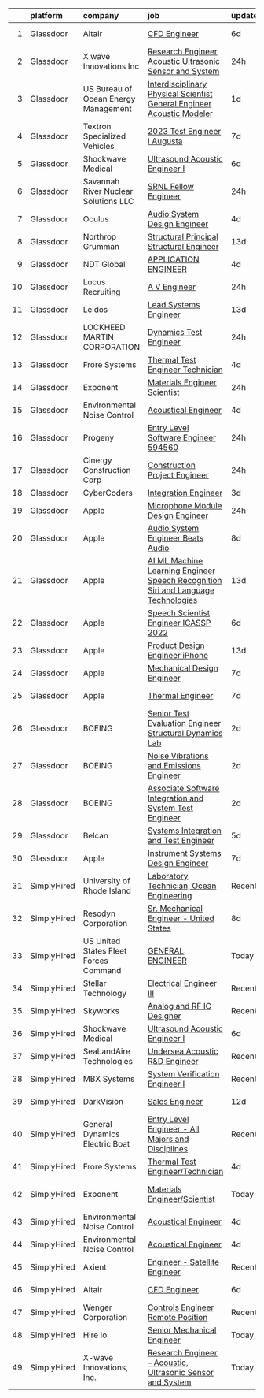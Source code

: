 

|    | platform    | company                               | job                                                                                                                                                                                                                                                                                                                                                                                                                                                                                                                                                                                                                                                                                                                                                                                                                                                                                                                                                                                                                                                                                                                                                                                                                                                                                                                                                                                                                                                                                        | update_time   | location                   |
|---:|:------------|:--------------------------------------|:-------------------------------------------------------------------------------------------------------------------------------------------------------------------------------------------------------------------------------------------------------------------------------------------------------------------------------------------------------------------------------------------------------------------------------------------------------------------------------------------------------------------------------------------------------------------------------------------------------------------------------------------------------------------------------------------------------------------------------------------------------------------------------------------------------------------------------------------------------------------------------------------------------------------------------------------------------------------------------------------------------------------------------------------------------------------------------------------------------------------------------------------------------------------------------------------------------------------------------------------------------------------------------------------------------------------------------------------------------------------------------------------------------------------------------------------------------------------------------------------|:--------------|:---------------------------|
|  1 | Glassdoor   | Altair                                | [CFD Engineer](https://www.glassdoor.com/partner/jobListing.htm?pos=129&ao=1136043&s=58&guid=0000018316dd47e5ae9bcca66b1deaab&src=GD_JOB_AD&t=SR&vt=w&ea=1&cs=1_ff98229d&cb=1662535944564&jobListingId=1008106584702&jrtk=3-0-1gcbdqi0rjopn801-1gcbdqi1fi6i2800-5ad0a7cc3f3808d1-)                                                                                                                                                                                                                                                                                                                                                                                                                                                                                                                                                                                                                                                                                                                                                                                                                                                                                                                                                                                                                                                                                                                                                                                                         | 6d            | Southfield, MI             |
|  2 | Glassdoor   | X wave Innovations  Inc               | [Research Engineer   Acoustic  Ultrasonic Sensor and System](https://www.glassdoor.com/partner/jobListing.htm?pos=101&ao=1110586&s=58&guid=0000018316dd47e5ae9bcca66b1deaab&src=GD_JOB_AD&t=SR&vt=w&ea=1&cs=1_92953e84&cb=1662535944562&jobListingId=1008120456243&cpc=5F655C736EBE388B&jrtk=3-0-1gcbdqi0rjopn801-1gcbdqi1fi6i2800-8b28430843ee8fd0--6NYlbfkN0BHIfC1zsKGIu0R3teaIu8liT7fbRNLaQeDQfcPJweUKxynNxS1I3QAxxY8sUOPCofg_r53BMj0SbXowN0Fq7NDdNj3ZvmNwkX73jybw_-RU0XFOOqu_8ArTDP4JpwOlNlRmJhZIm22hZH9qKHJE12kr5AUzdWgt6ri3W2_npT1sjAwbd44WNW9zh1HfKyXybJ8HxPLV-rmaOEwiYfACWRH5V8UcsCOVqb-tFgjjEo8xz-x0ztDfx7CfXX0t4GkWoS4V4aUxcNfqHwp4nLa0LsCJpKRDs8bBGG8UXFl83WpUMbMUZH9oDWUd4OoZ60WMEpL_6KHrqizI8uHJAKIYg1y8M-bIIUrhW2gsP17-tVhheIrXvDulpvuINnJtrbPwqIVtyzq7bZhZzLhxAklTpEOCMGW9EZJFCABcO2IxhY2FXDLYa1WsMFyNqDHKFvB6U25Zmd4bQ5h4yDA_J5zn93tLCJ4kovLPZKHFet-2oV38YU6N9regLif5rXijgs0b1Q955IeK3bLww%3D%3D)                                                                                                                                                                                                                                                                                                                                                                                                                                                                                                                                                                          | 24h           | Gaithersburg, MD           |
|  3 | Glassdoor   | US Bureau of Ocean Energy Management  | [Interdisciplinary Physical Scientist General Engineer  Acoustic Modeler ](https://www.glassdoor.com/partner/jobListing.htm?pos=124&ao=1136043&s=58&guid=0000018316dd47e5ae9bcca66b1deaab&src=GD_JOB_AD&t=SR&vt=w&cs=1_dee6039e&cb=1662535944564&jobListingId=1008119514818&jrtk=3-0-1gcbdqi0rjopn801-1gcbdqi1fi6i2800-2e42c52bf95eb627-)                                                                                                                                                                                                                                                                                                                                                                                                                                                                                                                                                                                                                                                                                                                                                                                                                                                                                                                                                                                                                                                                                                                                                  | 1d            | Sterling, VA               |
|  4 | Glassdoor   | Textron Specialized Vehicles          | [2023 Test Engineer I   Augusta](https://www.glassdoor.com/partner/jobListing.htm?pos=126&ao=1136043&s=58&guid=0000018316dd47e5ae9bcca66b1deaab&src=GD_JOB_AD&t=SR&vt=w&cs=1_43b0a72d&cb=1662535944564&jobListingId=1008104262177&jrtk=3-0-1gcbdqi0rjopn801-1gcbdqi1fi6i2800-4913761d5311212a-)                                                                                                                                                                                                                                                                                                                                                                                                                                                                                                                                                                                                                                                                                                                                                                                                                                                                                                                                                                                                                                                                                                                                                                                            | 7d            | Augusta, GA                |
|  5 | Glassdoor   | Shockwave Medical                     | [Ultrasound Acoustic Engineer I](https://www.glassdoor.com/partner/jobListing.htm?pos=123&ao=1136043&s=58&guid=0000018316dd47e5ae9bcca66b1deaab&src=GD_JOB_AD&t=SR&vt=w&cs=1_38c4eada&cb=1662535944564&jobListingId=1008108505916&jrtk=3-0-1gcbdqi0rjopn801-1gcbdqi1fi6i2800-98808e398b9d1ba3-)                                                                                                                                                                                                                                                                                                                                                                                                                                                                                                                                                                                                                                                                                                                                                                                                                                                                                                                                                                                                                                                                                                                                                                                            | 6d            | Santa Clara, CA            |
|  6 | Glassdoor   | Savannah River Nuclear Solutions  LLC | [SRNL Fellow Engineer](https://www.glassdoor.com/partner/jobListing.htm?pos=127&ao=1136043&s=58&guid=0000018316dd47e5ae9bcca66b1deaab&src=GD_JOB_AD&t=SR&vt=w&cs=1_889b13ae&cb=1662535944564&jobListingId=1008121512874&jrtk=3-0-1gcbdqi0rjopn801-1gcbdqi1fi6i2800-c13c345e597ac0e1-)                                                                                                                                                                                                                                                                                                                                                                                                                                                                                                                                                                                                                                                                                                                                                                                                                                                                                                                                                                                                                                                                                                                                                                                                      | 24h           | Aiken, SC                  |
|  7 | Glassdoor   | Oculus                                | [Audio System Design Engineer](https://www.glassdoor.com/partner/jobListing.htm?pos=109&ao=1110586&s=58&guid=0000018316dd47e5ae9bcca66b1deaab&src=GD_JOB_AD&t=SR&vt=w&cs=1_d3e50a32&cb=1662535944562&jobListingId=1008113658597&cpc=BAEB662971763A76&jrtk=3-0-1gcbdqi0rjopn801-1gcbdqi1fi6i2800-28c7cf85aae0d09a--6NYlbfkN0DYl4UJW4r1Vl7FEn6T9F-rD9lpC-0oMJVSiWjK_MGUd8e8cHXcpv6KPyjLHZEfqkWF7jx5nefSJB46Wpu88sVmHRl6nBxftk6vkGNTcKdYu9StRJ4PPVJ88bejKAEmkxARDbR2ZgAU1yuwjqEOxhXnu0VJ7oteK4RS4h0U14nQ_iAPa-JDJ05aRnZP5UBFRfo1ZxBeVgcleiSsqkMgI7t4xIdC0xHejcvKSuW9cR0FqjG85Ey7Js-X6i1kh6UY2GG18lY7ec15KbIuNvw9dtdcDdh-qdVld9JqdjmPq9a0fYiFltQ5sLo_WNhG_yDBkY-8TWGepADyscoMvtAbPOwXJcpPXfAFewa8cbDGP9UgdMbPIGzQv83wRwvac0ynwwMaC0cZBnOgqOiDj2XPwBYi0F544og1lZl-JGJfjXj2W4FEUEhTaCLm5lLjmNJWKnsLPWZlEFz-Iq_RZhjQyXaB0y5pbUt5AHWLWK3xmdylKcKZlYtDrcywderjoxN_C3CLEOWl4RaYm_QoVJ6RqSEmPQoG4TUdX34v9ghLPbPK7lGK8p32K1hzgb5OoR-FguWEs7bjgEt7keWj0CXGYzB-31vGxRvP5fP679O59WkRM8klZ8GJlCvWCiD6CbsoVyqhKuQN7m8gqm7-8tDR5i2huiy7cGSyQEPNSsNNc7oVm3QK3XKazJ9Su4aaMx_CHzwSkmGs0aLvOoA0s5_jAEQTpX-6kfzR8rRiBfh8ZUMrAzMhMP8fy9wP0wpZvKzkMQHjBnnrHoxnyV0LD-iuSiAz6o6qe1u2CCbgLuepzDKBXz4ZfCzDbcFaiM6-yy7plvFSZUDbNB8dVJBiQmmuumKzPYdNmhipfAiJRVOqdkE9YNX5idcjM0ALvITK5SDH-HmDZaDgflpv_bFAx_03rXTTbzOZGZsvS9a65qAbGZmGSOjz36scT3gctjDa-I5gEsvd8jMZNnF808cgZoGZhGBpkrC72gGo0aW5vn3uJOexCnDfLx0mlqju4Ucpr8rjbzgYQbj-v4zYpiHk-fcFHwgmhv24ZvFW5nfmQ7kSwBojJxTc85F1otsnZMadWx8pe5s%3D)                           | 4d            | Remote                     |
|  8 | Glassdoor   | Northrop Grumman                      | [Structural Principal Structural Engineer](https://www.glassdoor.com/partner/jobListing.htm?pos=104&ao=1110586&s=58&guid=0000018316dd47e5ae9bcca66b1deaab&src=GD_JOB_AD&t=SR&vt=w&cs=1_3934e47e&cb=1662535944562&jobListingId=1008091787491&cpc=D5E11A5BC695825F&jrtk=3-0-1gcbdqi0rjopn801-1gcbdqi1fi6i2800-669577b6557f8245--6NYlbfkN0DPf8Tf_oakpB62WadId2dzQiWExtALTi0lpCM--zHBL1trAzPQuAwgyDf_-NiZch2iGKCoKzC6-X0YA67zWO1Mewrs_UkZhcHYtCxZD_GR6fYv60TrJHX71J8QvIua9uH5AAmjj6jvaSO5YLwwRbLynjA7VHQtsqkV_fcsZY8zcYUantzMLIRx0VdNMy3bSyT5KQ6dUBmB2v8ejZwffOhVLFBMbwm1xirmw7gCJJbVVrO36ukIAoOXwqcQRh0WhRp-2_YWrsmxk8Wlm4qSnhLRODWP7lLSXONsPU1zswLaDpT46aL9KuXrtxBByO8t8k6KdTe-eYCxeKGNwr4Mp89_HPKnf0pmtEDo3Mzv-XKb78DWdxZJY41suDIovUUTT56wkVMY0F2nu6WfJXOTBtT8lOHh9yMcwXTcYm4GfZsUaPDVBd05Y1hx7R6crGC4wZN0J_aOE9aQ-bjKUHKF4AymuG5wMtOTmJFnkRpHBTp3c1_1JHSK7VxtOEIb0GM-6iOOLSZMlkb5s_QsaEJNYkcLs2aoXzLOh6JqhiLcbhfpzucd3TE6nlywA4y8oxLMRjE1ofJLEg17b2130boW-BGDjTLwdF9qi_xQ0QFck1oCxxyBWA8Q9Oiy9s_gujY3O7IJJnMsLtoILRu1zn5VHp7oggw_RmZ8cm--dzYrglxTE4KnK7bmrZeWYugaG1cnDY1PCol6Q-TYN3FwV8XpRdmkwun85-fdYTRMMppD6hHa8uT3coRTJIulWnH3OmysPD7_fPn1c3yyEVBDyjQVZck-59CwyPU5Ko4AUpfEspDkXC335376SKoKGGOQbj2IFH_SVgiesEuITlRTYlbF3FN7dJNqxkJB_FXAMAUkA6mrA2k_aLKw8Xx3_jx77gRgFR4%3D)                                                                                                                                                                                                               | 13d           | Ocean Springs, MS          |
|  9 | Glassdoor   | NDT Global                            | [APPLICATION ENGINEER](https://www.glassdoor.com/partner/jobListing.htm?pos=130&ao=1136043&s=58&guid=0000018316dd47e5ae9bcca66b1deaab&src=GD_JOB_AD&t=SR&vt=w&ea=1&cs=1_9a7dbd20&cb=1662535944564&jobListingId=1008114555342&jrtk=3-0-1gcbdqi0rjopn801-1gcbdqi1fi6i2800-bfe88a4f5bb1a093-)                                                                                                                                                                                                                                                                                                                                                                                                                                                                                                                                                                                                                                                                                                                                                                                                                                                                                                                                                                                                                                                                                                                                                                                                 | 4d            | Houston, TX                |
| 10 | Glassdoor   | Locus Recruiting                      | [A V Engineer](https://www.glassdoor.com/partner/jobListing.htm?pos=119&ao=1110586&s=58&guid=0000018316dd47e5ae9bcca66b1deaab&src=GD_JOB_AD&t=SR&vt=w&ea=1&cs=1_77634599&cb=1662535944563&jobListingId=1008121829977&cpc=7F6F94E2229B3AB5&jrtk=3-0-1gcbdqi0rjopn801-1gcbdqi1fi6i2800-ff6c1c41828ae24c--6NYlbfkN0CgImhk5fJGw6dJci_vsCP1QG2C4QL_KrKL3l_9WzjIuWgMVKsJbh9UUP2umljik0HfQiiR5zWuv5x6Bd7TChBf3d8DIoenyoqqpFoasVl_eWwuVBy1TF1Qwe8-KaQ7-0Ll8Rwqn37YuMZmNG7s5ai6YKskrk1TRej7GstaHJ9mxUAY093yzlde9FMUEx_pl7X_topuM0o5cLjXQTBizNYTozc_rtfpJkfYIif-6h7ThdPIbsLr1-fU4emQipNleO3IZxVyXL1CIC9PSpfDCjrqB77zOy6PPwbMdPyb3CElCuX2v-6IWLU8BTEEfaRcgb4TC7T5oiaf1a2dcqPhB8KP0oKeRzRXU5bLxgA5kFeDRb2tN1HIT7TI9Vbu-zsPBCfQ-JCfPjALjI9el_m7rkhdh9aIp22_0AmSzc1E1_Ry3kda9Bqkj2eVtvOCqK2P0Sr7WwOkdNPPlDmfFE9elkPNKhnKpu_lZ-rZxHGmzpUGAgI7i7PAGf9E2CpPhlnhqyA%3D)                                                                                                                                                                                                                                                                                                                                                                                                                                                                                                                                                                                                                                      | 24h           | Saint Louis, MO            |
| 11 | Glassdoor   | Leidos                                | [Lead Systems Engineer](https://www.glassdoor.com/partner/jobListing.htm?pos=107&ao=1110586&s=58&guid=0000018316dd47e5ae9bcca66b1deaab&src=GD_JOB_AD&t=SR&vt=w&cs=1_e50ee4d6&cb=1662535944562&jobListingId=1008091121747&cpc=7F925F5888094D6A&jrtk=3-0-1gcbdqi0rjopn801-1gcbdqi1fi6i2800-1cfdffe69d93453f--6NYlbfkN0CZUO70VSdYKA8PR3jfrSh5ljhqJhfDt0PzQCMubt8cRihWbmqO_-Ccw6DGinMZCyKzrqpLZnkvneXul75BCZwvlg6uUzHroBh0Q_WAGuIfmAzpr2-NAgUeoNkVwvf5QwZbbbm9cO4goSCWtE6vZiEu8xvD3ZTbnGJsgbrp81Gq9S7IbXJxAwhBgP2E2huuaP295vEPL16glOC-AldGIkZuHMooPt6lspeX8HBjZANwir8lFonv6qocGHaJXSME8n7A-vfjR4NQi_bgLZfnfZ26_bVH1CpNX8HsDhOATnIoAs6YyiO2qb1jxhqez2nwZWIgz640VmPoYf4gv7sQ3-x3Q1YRYDUonLVtyApMSkB9pvmAar7zWHbiH-HjpO4bLYNF5eBEkezSvS4cov_4ZKhdho18Ekb-qq__k3kbNbfUAicLCr7olGbYDEY0cAGSm3Uj2xxObVctJsCT-V-ikR-eYWknpzvnnBtdAFCQm_JzKLsAvxcl0L9eIWf_NjRweI99mxM6zzsToV0Pt-iMKVJHSObVgo6GiJtwQf_TTKv3w-hY28iAAOpn2RdPqXlc8y2NglXWTyEXkyXnI5YfgmlShRYbkx0iC8lB8rq0IoGzgO6LNT9DGJ7tHr5x03LfnrX5qmaOMjiOC8sxHS6pzjwwotC6kJ5n5yctBr6JaV9YFw%3D%3D)                                                                                                                                                                                                                                                                                                                                                                                                                                                    | 13d           | Poulsbo, WA                |
| 12 | Glassdoor   | LOCKHEED MARTIN CORPORATION           | [Dynamics Test Engineer](https://www.glassdoor.com/partner/jobListing.htm?pos=128&ao=1136043&s=58&guid=0000018316dd47e5ae9bcca66b1deaab&src=GD_JOB_AD&t=SR&vt=w&cs=1_fc2be10e&cb=1662535944564&jobListingId=1008121784704&jrtk=3-0-1gcbdqi0rjopn801-1gcbdqi1fi6i2800-1386580cf876b69b-)                                                                                                                                                                                                                                                                                                                                                                                                                                                                                                                                                                                                                                                                                                                                                                                                                                                                                                                                                                                                                                                                                                                                                                                                    | 24h           | King of Prussia, PA        |
| 13 | Glassdoor   | Frore Systems                         | [Thermal Test Engineer Technician](https://www.glassdoor.com/partner/jobListing.htm?pos=118&ao=1110586&s=58&guid=0000018316dd47e5ae9bcca66b1deaab&src=GD_JOB_AD&t=SR&vt=w&ea=1&cs=1_3ac2fe5e&cb=1662535944563&jobListingId=1008114614627&cpc=C4A69CCDBB3B9599&jrtk=3-0-1gcbdqi0rjopn801-1gcbdqi1fi6i2800-31b39d44410cb16a--6NYlbfkN0DWtRa9NJfjQIs4MWRRqD4F41esfMsK79cV24t80VXfzRKFVO1HOwhL0cIQEhv22I4Q_WhvwYTm1-Hj0_58bKHT3JNKRX5FZgyDfUMRVt8xfkvNO7GNoXjSYlPNi22v0fI7Ztya2tdP9cPEF5Kgtw_c6Tn71vRtVos2sI42zcIbsLOb2Gl3kMJ6enJ5Hm7o-yojjMvcKkYGAmSr6EUOcHwPGKZFkvkQqsfkblPn2m5kpHxJ9_kAogUMH3EY785wbUs6GI05YGbM-6cWvLls3rsue9mZm-TOxg0Ax8KPw-4TOdH34cxXgg_W-JyyId9TY9r2c4nDtzF-uIZZen-Lvy7hqU2Z6G33E5ioP0kn08hu89fpbEBDhbh-7BNTO_qmQsPRY3dwgsFpw6rNfgkGTNeF5dAVcBnRBl6WvzubRU6SF8dBGs8vfYK7uBsKKmvBXu4nd2n-udhcN6_Qn3LIeKEZOtfRCmim-fLC-_iix8Dzn6WUmZPwEB6SoTspjUAXqX8%3D)                                                                                                                                                                                                                                                                                                                                                                                                                                                                                                                                                                                                                  | 4d            | San Jose, CA               |
| 14 | Glassdoor   | Exponent                              | [Materials Engineer Scientist](https://www.glassdoor.com/partner/jobListing.htm?pos=122&ao=1136043&s=58&guid=0000018316dd47e5ae9bcca66b1deaab&src=GD_JOB_AD&t=SR&vt=w&cs=1_816ddca8&cb=1662535944563&jobListingId=1008122033990&jrtk=3-0-1gcbdqi0rjopn801-1gcbdqi1fi6i2800-1594ac0288e66312-)                                                                                                                                                                                                                                                                                                                                                                                                                                                                                                                                                                                                                                                                                                                                                                                                                                                                                                                                                                                                                                                                                                                                                                                              | 24h           | Menlo Park, CA             |
| 15 | Glassdoor   | Environmental Noise Control           | [Acoustical Engineer](https://www.glassdoor.com/partner/jobListing.htm?pos=113&ao=1110586&s=58&guid=0000018316dd47e5ae9bcca66b1deaab&src=GD_JOB_AD&t=SR&vt=w&ea=1&cs=1_bc5a0731&cb=1662535944563&jobListingId=1008114309311&cpc=42BEC95245890617&jrtk=3-0-1gcbdqi0rjopn801-1gcbdqi1fi6i2800-84d61b4ca3869b3f--6NYlbfkN0A1Hx1H8Z_ZGf51L8iwGP-htVtHzPykBAmnYM3BEYS-Bkshpzqr-5YfE485UQbawdsKbmHJOR9O7YrIPH1DBgxh64swQBWAYjBs49Zort5YOdoGy_4_4Kpav4kDy4KLKhzM9WPrpHIfmBl4Y2ed0hhWzN0SCiFkIMQNsGHgZUpS-SZGpirGqtzC4nYB5Xu3Fd4OGeFFtBK_83-5shdfOIJMNdndcLPkl079g5mYzxdOzNSdL8maVEbahrKMTxZdvNUOX5QOFHWWWWJxJLEzDOKmX0EPvshikWuSjDp8MOfxHR6_se84OUEeMVNJkVoAjQZL9G0FEJPgyA6kw5VrtYMlMmnBIDsoULuLfC6kUlGmpCBLHcRSMEi0AMHsSWPNHkoTbkBcBLTF3lxj0BwVFUlnrFcqqphBLgLW6xpcs1JPpYK2QRntgFAEfjq_DE2PSWedZUcOHwwSQEkK5zcq97gxr01WeyjGIVJEPFeYU6usBxErN7x5azZIUiVpHYAmCr_rKBUPLjIZlg%3D%3D)                                                                                                                                                                                                                                                                                                                                                                                                                                                                                                                                                                                                                 | 4d            | Hawthorne, CA              |
| 16 | Glassdoor   | Progeny                               | [Entry Level Software Engineer  594560 ](https://www.glassdoor.com/partner/jobListing.htm?pos=125&ao=1136043&s=58&guid=0000018316dd47e5ae9bcca66b1deaab&src=GD_JOB_AD&t=SR&vt=w&cs=1_50e8b8b2&cb=1662535944564&jobListingId=1008120992779&jrtk=3-0-1gcbdqi0rjopn801-1gcbdqi1fi6i2800-2b9a7bfbde9af731-)                                                                                                                                                                                                                                                                                                                                                                                                                                                                                                                                                                                                                                                                                                                                                                                                                                                                                                                                                                                                                                                                                                                                                                                    | 24h           | Manassas, VA               |
| 17 | Glassdoor   | Cinergy Construction Corp             | [Construction Project Engineer](https://www.glassdoor.com/partner/jobListing.htm?pos=108&ao=1110586&s=58&guid=0000018316dd47e5ae9bcca66b1deaab&src=GD_JOB_AD&t=SR&vt=w&ea=1&cs=1_6ded534f&cb=1662535944562&jobListingId=1008120756646&cpc=01C0F35AFA5AA31B&jrtk=3-0-1gcbdqi0rjopn801-1gcbdqi1fi6i2800-471c02dd47c4bc57--6NYlbfkN0ACTeRvGRFS6hadW-07x_K1RnsIE8OdH4tufuZ5eRAiXsy0w5YibZOSWy3AU7DWb8kdIL4FB2F5zMwFLzLtA8K9UKEtJjL-J1zR7R0pts0rWmiQKLHhXFxL6_4pzQAjOB1wRybRqjlBPtfqPRVVWIBP88PxugU1W1S_UER5myZwG6MhqUlDrJBdEfrWLy1st-RtFSlf3hlaPsO7D2X6LkkY4lT_lcHWZwZpbznmUlKfMnRhJCbuRmnPvmqaW7ToeyT5Q1Ugu4JC0_cgI178NnR3FudMideSMWBvAHRPxGJRmyhi9V0Sjt7L_r45HCMqUa4Qx5SZ06r7UtVb28TIsIhyYXrVx2a35p34MBrJvabEcOvphJYUGHwByT7aypk_DrjGP-homTubKObioZqtlSITEHVowTdrUCflN3w15Qf0AMRb_2qPIhutU-9ZN3VC3e6-8tFnApO70ZreDHRStPZXv1juYam4gZX4tyHjmFYns3ab3Kxmbgyc-AAuGVz-az3FVuQMSV4xKA%3D%3D)                                                                                                                                                                                                                                                                                                                                                                                                                                                                                                                                                                                                       | 24h           | Los Angeles, CA            |
| 18 | Glassdoor   | CyberCoders                           | [Integration Engineer](https://www.glassdoor.com/partner/jobListing.htm?pos=121&ao=1110586&s=58&guid=0000018316dd47e5ae9bcca66b1deaab&src=GD_JOB_AD&t=SR&vt=w&ea=1&cs=1_3345ff2a&cb=1662535944564&jobListingId=1008115942619&cpc=C4A69CCDBB3B9599&jrtk=3-0-1gcbdqi0rjopn801-1gcbdqi1fi6i2800-0ac388b8da6259b0--6NYlbfkN0CpFJQzrgRR8WqXWK1qKKEqALWJw739KlKqr2H-MSI4eoBlI4EFrmor2FYZMP3muM12-TXueB1jDVthD-8T6aO6PRIcIr0h_PE7FNotQKxjviMXNWAUpipItz--jQXZPYD0Si817z_3D4KPFwPuRoSBqE1DFGL_2UJVWYcq4Euzo2O7c4AUcp_ddu9CVa1cFGNwSWi-WPujNJ0aQtIwBbCsvKtjJ_j-A6lGv1uy-nsfUACpMR7UUUkWJzmJK2SCJZOnJmwGIrNHWy5Q_e5K_BfNeY2MH-5ACecIjn1iP2JLoA91G3I43vSQ9t-sGAngkTTmUgFf5EaA78nIH3AufVx21taJpHeoqHIKcO-tJZ5pEN7AmHH6EC-lBJS19c7fPBhUHKmuqm2FfPFdxdkc7KCOuaBjY1KEzssk2dXkOo1EquD57HTSo2AtD6jXvGPjmV-wfQVqitmKzFGu4kBEg2wFkfpUIZvM5ybEitLKhqklWbx4s24Y7wyXXKyOseiue8GTCFandoo5rU2A4FGsc5Cnu7SsAVOMtL6SFHdQNfFv16ev3NoJSWIRDLxKZheIBguZBWyLyTiZKYU7SoTiIXK_8NvSKhhEBdQQeRH03UlUT5HzyEeq8QOY-xZc5PpaR68zI4Yyd-55MSpoBYhKPGYyvGb9Mj4bpJ-ylAOpLF_j-z8NGrC-vFju_XEjbil6Z9NdoMKUsGrqts6tGap5odK0EWeYwz9KTc4wPSi0KxQG0HEtqKQ8gC58E63Ckfl4LtjqioATDo6hMp_VHuwMqSOcg_71cCjsZSkFbSXwMzVRPL837uAyE91HcShPf63MaqdhPetuBbbxHhbwWh9MC1DZIvGk5rFf9N_zpZQj8p7lPL3K4Us_-MCNjL89BlssgiQVpIRWOQPq2TFvOgYHKGbW3dt58mn2wyDuIv8f6UUZkTVI5MXjnEERCDkLPQvoJ81muzdI7j8FeTwW0cBZLETlrPC80yx97Qc%3D)                                                                                                                              | 3d            | Torrance, CA               |
| 19 | Glassdoor   | Apple                                 | [Microphone Module Design Engineer](https://www.glassdoor.com/partner/jobListing.htm?pos=111&ao=1110586&s=58&guid=0000018316dd47e5ae9bcca66b1deaab&src=GD_JOB_AD&t=SR&vt=w&cs=1_2a114bc3&cb=1662535944563&jobListingId=1008121401207&cpc=9908D8D4413DBB8A&jrtk=3-0-1gcbdqi0rjopn801-1gcbdqi1fi6i2800-1c2063ab637f7041--6NYlbfkN0BvKrLyj5gPmtZO9T8euul8TCxuuKNOtzRJOomxnwSEodTz2Bc-sPZlO_uSwsktAeiww_7ZdiMZl30s39THlnzSIh1NkKDH6J_3kztqpKmJB5rdUAO1ruZJ2ZBkUSf8Lhyfyjoy8mpnXyp7ep87xXnJN6D5i06fV5ofIm61zYGUWBGe0egBS-5M9F5Mmd2za6l_jVzHf3BtkEYLjQ7gSoSecZqBNcJCEPMUKtKY_yzcbToh3Pct19HDgjRLZSUmkboJpmyirl1OQsd4LasBDt_0vYTu1F6VcYI5HorCttcq61wIO25vlbbBOwcVVHE4LtTHWOCJup8S_WymYnI7d7LUGVzYd8Ahc9FfzEQjIrpsnG8raPufxlNo21wYLxoKGpGwU2ptT9Zw9M_eLIT2yvmO7Y-b1sh_eVpUYsOdJic6FZu0S491f0GHdRcGESNn3Pxl_W_wZJmc9H5dXdWBRIolIQrTMhoO4guartSTVHQ9ewD3m8RKoxvCA1WpU0YhlCKggAycOIAh1UCDpl9jYxDVcryixhSRd4mDHSWYmOlZvIaH9tsVADr6gKubIaDxPSvQND3UVNqZtVXYQRuCpoefLRP4N3glI5l-oQe1fpBL8dDt-zka5LAmMGqaoXwP_jDmNeoaFh4bKouOcIIGNnzF4miqR2dcq5aPpjUUuo58X6vHYKvNx6yGAK-F8spzxJgr2Sm8_7CqdE_xjkV2rfZ1dAEv6sNXU0f2RvaP78HmsMZ6vlZNUVE98H59kNJKWoUWdumaRhbmIGlx-XqQCvT2lCNTXS8m9JiGbwN1bcCHSGz23T882xVSIz40T2BPuePvQmpapsIiqpXyJu39zIxkZkcQBoKA9YUa-uKUewh82JBX1Sth_tlpcTu6zy0PMLBNqXgYjJ3tHIVl9B15UYcaahGaVesDQmggrK3MaetxunVOSPcVkox8CPjui9zqOXCHdfzp44aw9icdkLliletf8wkI38i6La4%3D)                                                                                                                      | 24h           | Cupertino, CA              |
| 20 | Glassdoor   | Apple                                 | [Audio System Engineer   Beats Audio](https://www.glassdoor.com/partner/jobListing.htm?pos=117&ao=1110586&s=58&guid=0000018316dd47e5ae9bcca66b1deaab&src=GD_JOB_AD&t=SR&vt=w&cs=1_c31a569d&cb=1662535944563&jobListingId=1008100584159&cpc=8795CF9063CD573D&jrtk=3-0-1gcbdqi0rjopn801-1gcbdqi1fi6i2800-ad79c3bb1624279f--6NYlbfkN0BvKrLyj5gPmtZO9T8euul8TCxuuKNOtzRJOomxnwSEodTz2Bc-sPZl5OJ9R4TJsNck5xc0c2ym9fz50912HWKqUswdr-sawwhN-AHwhntIjOJiqrxSRm1Lc21B-q1Drhhg66KV1MVaTOplQbRbtNdFVoT628qfg875ukJjdlqONcpjEM-d0t8eC07yaS_DzeF7mn3JDKqVeMRzUOMmqlKBGbN_5JlcXuijheFGHy4niztTMw65GlYwebLOvbJJ0bAecnDQWEBHb5SaIaufVxFRCC9J6Ty_qeY6VwOveyM9EIc22Ftk4oi_Kc8mqcIQTL1TnJxgehygttrrOmF2lchMMD_jrTEcFHRE9Qs9pMgfRCB7xyyEooSDILBAAIho8ttOturn6EM2qy5jShln48_50oHDsCGklu9_SK_KslItEFDxSGyqZvyuNSdnNvWQ9KcW2BSEuYJBNY0AzJr92CS-bi4R14Om6AbHpBrzbIZwUqt1GIxBwWTN34oaVxByTXEXN-LWSYofeV8T6W5dkRwHlLIrYEf4EJ35wpdWMNpvgp7-vLHnYhjKQSeHP8bvgNYDm5x1ccLKu2XUevbDieB1KT0qZZBgeQgHnooKWpw-QsWGlzkb1OMg_cJgaXd8_8uqbdvTh8fDwMn6mD5rJfsupKgCLHj2f7iV-b5vFuxDT4913t3-97CYU1FF8jyzdS8YYg4VhIEhrQOO1cS62oL2AgYMts4NNOHyAPn1-wi6653CHiXgrJx-o4RBymgLg7CE10QS9IGZP-Mkwv1uSjSTLW1eHweH6OnwQ-uI3jmYlWPIrrR2Ycb6-k2U3XV_w5Z-Kg3JDaD_NR-ArsXfQ2odYrFZZMlCuJt0QiewgXpq14t1rUJXyFCvMfuJ71DE0VK9cGTBbevOByZ4KSiwjr-rUbWpdKUUBE7Cljx0j6YK1j-DWnd4Z-jT2i2YDFpGRIwfDqPUau5zvaijjITbZfxJaUAroIv_yVQyGFE2kd17PQ%3D%3D)                                                                                                      | 8d            | Culver City, CA            |
| 21 | Glassdoor   | Apple                                 | [AI ML   Machine Learning Engineer  Speech Recognition   Siri and Language Technologies](https://www.glassdoor.com/partner/jobListing.htm?pos=103&ao=1110586&s=58&guid=0000018316dd47e5ae9bcca66b1deaab&src=GD_JOB_AD&t=SR&vt=w&cs=1_98645d0e&cb=1662535944562&jobListingId=1008090134116&cpc=009A9C8147DF705D&jrtk=3-0-1gcbdqi0rjopn801-1gcbdqi1fi6i2800-95ab63b9527761d3--6NYlbfkN0BvKrLyj5gPmtZO9T8euul8TCxuuKNOtzRJOomxnwSEodTz2Bc-sPZlm1JPYWoVnTHj-LBNUeZkph7mE8J9ma03TjJR_X3BK8QfNal74vELMKR6dfEaVunc6X7WjMzzPCmN5e_cneV7ZrJ2Wm2mWX4Hzg_kIZaVgHZZTQqseGMIrnjmeyjok8hXWEh-NXlvjCt5yjSfmnUI2EC492TkI6kbl8nWX8BJDfQH0MGYmPiGE-0oL9kv9aAdGqTpJI7V8u78CDRbNSEZZub_N6sh90mlXxs093BJl6qOjYT-AyD9qlzNksTnYHTimaSjAwB9-QJezPlbQ6QUa0jDulFB2JN1xym4SYbzGfT7pyMDlWciSyeubk7Tds-zKZTPq8NBg_trQCzWxwkPveGFl7LMqkhm2U9RVu7ViAf_k05GP540by_FZ-vQ2PL4DkCQiQdiK2QcXQ6j1ksAu7gXA3-U9kXki113wmsbnEmDvTKVurnYUnuzWus5MNGDRuC8aFtBcaqAhZn4Sxr0SgkHZjz27Y-V49PXWxuwfyGPkXf4b_zcnqecU5kWRHb_KrnRwpU-HjEoydSkdMRR32QXjVatZ0J0Lz0rK5gdZTCZxfSM4QF9seeBvp31ZODh1P2BiJCUa-D7RsBVb5b2pLVRIGSeAcShr8H5_mon9i4BtQBCm-aLlJj_hi46vmcboe61AltneZ0W2K-f2WCdnZTuuViWKsISeS633f4f9xI82ZoealkUa2J2C4bnAmxJMmjpTmDDDcrj8VJieoZg5FaLMvtvwp6fGkV9j-jWVe3TMu9SucqdBk9LCb_8CrToKQS_2VFBLIqOwmTc8XSpwZGbeXvZJOSFgq9N-MadVMYipgI-C6Bh3misWp3Bu2sRyxTbB6S_bM_P3pSyu-VNxVHhBTbieEDRvAGvL7_JWkxSR-BtfqFpfvVF_Dr_8AFqnvQtqiDqAeZ4BC1t8Y_-gReBh-MQTqBw2_xMIQxzCVcI4X0ooB6nviqz5V_8EoBxqli9dgHq3X_J-2anmq9fI4Ko83Fi0tMsgzWTNMZ1x6M%3D) | 13d           | Cambridge, MA              |
| 22 | Glassdoor   | Apple                                 | [Speech Scientist   Engineer  ICASSP 2022 ](https://www.glassdoor.com/partner/jobListing.htm?pos=105&ao=1110586&s=58&guid=0000018316dd47e5ae9bcca66b1deaab&src=GD_JOB_AD&t=SR&vt=w&cs=1_015b998f&cb=1662535944562&jobListingId=1008105396598&cpc=AC285F3A3ECA6BB0&jrtk=3-0-1gcbdqi0rjopn801-1gcbdqi1fi6i2800-3019e2b65e7f47c1--6NYlbfkN0BvKrLyj5gPmtZO9T8euul8TCxuuKNOtzRJOomxnwSEodTz2Bc-sPZlt2Zgji_QUXFCbh4b6vaJjia9QdOHAEVorOYPakm23lD2o-_Lxr3wGRYpe4NJevORCEEjKzuqt_qTNf8WA3ZTCEtDnjb87hzchSn27tz6TffjZha9_3Hi9bzhPQ9zUlomq1zZSD9I41kxJ-YKH_vbsSFUXHrdDY4P7xmp8Vr41ztprKJNW08e4WgN8s9MfXhw6JxOYx0w2T4e7aWQrqDrBmnRKMM_psNbKzkBao7HPk3yDVW0gOstU-aJ8dB_qfaPcKqeqTOpjWemEFYUGFdcEgHmaBBZ9KV69tHi_iuBuAhexSSN3rmq6ezR9kFMtrACywMtaG8uB0pyuVK6GYnyGac1UtEWeJloA_lzY7ym5GjCtOWSKEz9CjFfofAAyPzMjqnBBLWKo7RQNy8135uo03pY2GjD01lY-1hrd2lfJspWtNlN4GdK1opoeD2zxsR24AfshewqBi2Kt2GnYidnkQGP7bSR-wkaxuwrEIlNrfSCmDeztltSrTlOlZ79JSvFt9OHJhA8gCwK1UelDIyUt0jRFnBTqhmG293_vxbtA8kWMg0sWvuQQDDImoQg--2ftGsJ0adrujTg9zwzFbAtB0ply08weONRqqs3CJg00dX8w6F8hdTRh-leKhfWBYpbpkLP9eJKwabk0Kd1p98HiU6HywF9EpN5kn4-P9ejC3uQWnHt0-dwE-SHjKgIMG1Rb-3os1c89snQgy5ByzQuA2hquWazN27hgCu--pn8XYugHq8r_fs3vngDFiPW7Ke26XIE06oiuHoMMLrI6X3AH7E1QaLWbCEK2djVqR70WaQIpN2WYBmYS8IAI1h_bGYmZUOGVXFfIsjE-k2rEKaGD10mONPc3yqEWnVeHwEFn9En_-8M3asa3LzJwTJEshfEKktmiEmHCcIEugZ4tLmBA8iVvEcpvP6jJlOars4IwTs%3D)                                                                                                              | 6d            | Cupertino, CA              |
| 23 | Glassdoor   | Apple                                 | [Product Design Engineer   iPhone](https://www.glassdoor.com/partner/jobListing.htm?pos=114&ao=1110586&s=58&guid=0000018316dd47e5ae9bcca66b1deaab&src=GD_JOB_AD&t=SR&vt=w&cs=1_7d1885bd&cb=1662535944563&jobListingId=1008092501058&cpc=3BA4CE39D5B5DEF5&jrtk=3-0-1gcbdqi0rjopn801-1gcbdqi1fi6i2800-4411452a2b085bd2--6NYlbfkN0BvKrLyj5gPmtZO9T8euul8TCxuuKNOtzRJOomxnwSEodTz2Bc-sPZlO_uSwsktAeibx16KEp_bLLQN5vrNYnY1Z7w5wnf5v2Yf59xCGlVwBSodqHY1idMxkUpbwzeKQ321zJy-5i8IQPUoCk3smAMYl2GiHXw4zlwjNecChZyovPi8nuBMVXGE-c1TiKgEPsyxz-J7HjnVJ49VYSFgcifVWfU9OtgZgsLW3cBvSeY-eHJWj_JzYJPL8v1AsCSLKNTXnCGQsLVcg_u1NF90vLPNiKYojtOmKAruTJ0FCwaO2N3lt2IqjlIVPuZ7gyOw_c4RqmLhTAe8AJB24u4fzKllyTe-laFpxI35mm5O9k9457dGn2yDtQKw3KOdSmAW5X2DtcASWia7jSmmgg0FSOK1LUsPBJwvcFrgYQ1BeoO3UFi1M_HFExEkvUo7ViZyW7lmdEnbaU3q-KuDRTE0mTomjGgfIi0NB8A82VxGU0fd6rWrp7CkY7ZLACzrkyZLaTdg0hLDkqhk0MeC_QdOFUf2ehLhGMCeKXc8qWHGwfIJ9Y8ozhsECQpD1lqkH7Wu6OZuaB5QYEZrHAxtHBcH2MNWdSDnXzxrLykdCnWYqYdrgjBDUOQljX201VV6X-ShEjC2LQ6uDUIVI2dY-EyFUYaYLw170UH0_Zk1bc6EjXri_Sv3k5Z-gXJr-MF8RS44tDkyMFFcgv5jOhM8nkvVPMruXLRt2LucUpQ6F-H2luFH-SqwhIrGU-nGkDYkrZOl9ptrQHZ3KkNLifq8_O0MmqWcwNrMjx095y9SqAJLI0k0wq-vPIzz51v4g3RKdnPIt4gIziCnMA-iYGq4zIk33iuZT4aAdGjyUcPF2hJsHpEdtQXFAAtgwkYe-OuCku39LEBLkMIzwjPXLOUdFBoEC4ytpON9HrhPiNYAlXli9SvPPoTjV2TCA30CzMdaSCHbbd0o0_PPDimHq_zve0v73_XR)                                                                                                                                     | 13d           | Cupertino, CA              |
| 24 | Glassdoor   | Apple                                 | [Mechanical Design Engineer](https://www.glassdoor.com/partner/jobListing.htm?pos=116&ao=1110586&s=58&guid=0000018316dd47e5ae9bcca66b1deaab&src=GD_JOB_AD&t=SR&vt=w&cs=1_48de52f4&cb=1662535944563&jobListingId=1008103066272&cpc=3BA4CE39D5B5DEF5&jrtk=3-0-1gcbdqi0rjopn801-1gcbdqi1fi6i2800-85213ac241598333--6NYlbfkN0BvKrLyj5gPmtZO9T8euul8TCxuuKNOtzRJOomxnwSEodTz2Bc-sPZlO_uSwsktAej4mTox45nPV_XqB2HqvOkZd0sZHtJEHHPRfK34aTEbr7BaXvwkrcbtDz8tDhaWH-q3wnKUNdkAhJ2oBiWjNLBA8yT1xnqNQd5GdjtRo1u_2JdWLAh9e0kiYHWdeBiSyh_H8JmD0cQtCY0mgG0mfkag-oXNwt8TVWBS4RAlk1KwGau3kKIjb_oZIu1XrY2ODwLyXPOuN8sFjrBSk33r_GAqto2SxcTOpB20UFe2PcvuJeZrljHdoePO398u5Lh1Z1pE9kumgmcd11px9Vq7fCDlQMKSwWm-DL7mIZegrBwj9o8X9CmCcXPh1ozO58F450Jz3nKb-LnGsjK8dNOEA0yQueOfsh9ibpTq74Zp-VNv1hMgWv_ptPqTCIZx_9cJBGMKoASMhoSvILUggp4rM89H2Q8CaLjeCCGYiENH2i9SaXa_XsYty5B9htvuUoSeNa1IOgT05ShEtpl_n2oq4tgG7uvO-33cPehvOQqsYsiChp8o7bGio7pWxOGaROX5rV-ZFE48ZSJJ8VsyCWKFSs3UFGhS2zNAod5q75NhmJQ1_eB5ZsejfATvagdYtK-SngOiIW1ppJUQEijlRYvR2H_B1nVIf0SWiKy4-s9baUMJ0Mnh-lRKeuPQJ_PfFd-JAeqzbQAcbHNqShUOAqJquNRqYxhl0-lcAMPfgtVi8kTkGKojN-BRKuPB8Ep3gNVfFWvXC2frUGm14FFn_3ZTNmb3x55go3b7bXf0dep302x0nGg9Oe7W921C73G4XhizjSlasUlR0EgiykNQzKMEvzr3Vq_dvApcMEOb63da2JUC6AY0p_tWoE1TYa6E0lb-Uh0xPpyoALGw04zT-D7Jumn-P-9AxQxetPaw6Bhez1sX9wypvmytQkf2RHWUIQV_Euw%3D)                                                                                                                                                             | 7d            | Cupertino, CA              |
| 25 | Glassdoor   | Apple                                 | [Thermal Engineer](https://www.glassdoor.com/partner/jobListing.htm?pos=110&ao=1110586&s=58&guid=0000018316dd47e5ae9bcca66b1deaab&src=GD_JOB_AD&t=SR&vt=w&cs=1_65e5ab57&cb=1662535944562&jobListingId=1008103788057&cpc=3BA4CE39D5B5DEF5&jrtk=3-0-1gcbdqi0rjopn801-1gcbdqi1fi6i2800-fa0b15a09b5f6a3b--6NYlbfkN0BvKrLyj5gPmtZO9T8euul8TCxuuKNOtzRJOomxnwSEodTz2Bc-sPZlO_uSwsktAeh-ajS27c7PEczBmRyn16GRiSg9xuIbhIRJ__CcOrZoctckmV13J4kvmhVPkmpn_--7G44IIm1lHWMR5K54bpClSBITYmY20fiyLYHJA8opzNvlfYRh9mkqaJbMyRK_Uf8fJyjVsouN-npaFwlLNMJryz-kAyQrFqck8Q3VfRj3EqM71vYzV25bWO99lzy_5UHClKKW7M0vVWKavVBWibeBnwbFo9PJGDj0SZOo1szm11F4STm6y9NXoYSSus6SORMCnnpbOPnZpNdG3dpyNk-9-QAXkqNRk0lUCUwngRDMoI5IbZDvzU4Sjw9JHD3UuwINtn2z-R4IKzBMGmw5xcCdbT36u2QlMgLw58wJf9U-JXk3HYQsfmSopW7rYTAafUwf8YC6xXJAx72CvNWV0BdxJKR8WcU2n2D6NLWR3KHhb5sG0L_eJmb1i_P37XRb4vgdvnnNXneIlZOJfSX4BIzS57aC8VrfXx7GJMKIq3virppy7LEu9FOBkoUAjD6yk01anoeOWMQgm7yuwBf1tlA7ZOVRQV87MwmIJHwAdVm7weJF8XaNEzgSjvubpF3hHcB8sR4RZhGahd8zu2Z6VWZwj74Ymng7bR1axVKtMFQZmmE3tMZ4R4ivol-nFSP8ChQ9OGjusFM7Zb8Sl8Zw8Q4fLTPgQSDd9r3LSn0c3hJOaiVHJgrZn--Au_eioc7zlarUXo7juP9pRNgaNzNSwW6s9Mr9yqbthdOt39T0kkahBLNoVyOzeA6SzKWVp0NwOiFd4FZMugmpA94nnNNid9zdq_9vukpP82_fah1nERiBhG5n64IHNgujFlYH74CL9EAQOFtIz5hKvaBnIr8hc7zdqgZPmPPIswou0GfcK_HoZH6ZgX33xVyQ)                                                                                                                                                                                     | 7d            | Cupertino, CA              |
| 26 | Glassdoor   | BOEING                                | [Senior Test   Evaluation Engineer   Structural Dynamics Lab](https://www.glassdoor.com/partner/jobListing.htm?pos=115&ao=1110586&s=58&guid=0000018316dd47e5ae9bcca66b1deaab&src=GD_JOB_AD&t=SR&vt=w&cs=1_ca7ee795&cb=1662535944563&jobListingId=1008117326160&cpc=A8EA696C92E7776B&jrtk=3-0-1gcbdqi0rjopn801-1gcbdqi1fi6i2800-a71517d500cc0cb2--6NYlbfkN0BddK4H-tsabPiX3BvkwhvbvP4OkLNzlRX6egXJy9Hb11ERhvpR4KXHOGIJSt-F4Ensvypm1xgimWeSdFkIVbI7Y2na53HuamYWkJAEnG_WA5X-CvZYryXEWC_AxsekmxQICVrCBbsS5tZq8ty9upZmc2K1oLjzzk5j_iOF3PMh7CYoDsiw2XulRQ2ydhQe13IQL3BR0advFw3uzzkdgEKWW7c9asYnZ7nMCCIL0oyDFj4gwT9VEnJsT0tFv2y3CoOUQVTogFX6oFCRtS8QJpbSSV_kyvmsTm9_0TI05Xtk2PmNfc1P4Zgd3JfQVXv9rovQ-WpWNP2NIC1jExVqDrl5AP5A_XjZ4V4ZahLrhnakI0sM7KFlP55ToBC7noQRzAca6uYwNifiB4eG66Ho0OjZ_D9suDfglP850SlbT_NC-D5Ge4NE5yydKPzXSH3utAE%3D)                                                                                                                                                                                                                                                                                                                                                                                                                                                                                                                                                                                                                                                            | 2d            | Tukwila, WA                |
| 27 | Glassdoor   | BOEING                                | [Noise  Vibrations and Emissions Engineer](https://www.glassdoor.com/partner/jobListing.htm?pos=106&ao=1110586&s=58&guid=0000018316dd47e5ae9bcca66b1deaab&src=GD_JOB_AD&t=SR&vt=w&cs=1_aab28749&cb=1662535944562&jobListingId=1008117325768&cpc=61E17551093C17CB&jrtk=3-0-1gcbdqi0rjopn801-1gcbdqi1fi6i2800-d0aeae2e30c12ed7--6NYlbfkN0BddK4H-tsabPiX3BvkwhvbvP4OkLNzlRX6egXJy9Hb11ERhvpR4KXHOGIJSt-F4Ensvypm1xgimUSqe3_qiSNZoYBK47jx0J2RSumBtapSfpmZmaFNfa-OenyWyfW7wbGS0BTX48vn1yYATNJ4fG4EYBBMQGRgRi8bIs8Xn8E13Rxt40AEkw0hYelClofE_s1TsYNsiAfP3T75tVeYqqxst_LPt8K1zszn6hiB1vkhabWkCLNVoVM_bvFBGvX7Pf8h_FB3smnTsmkrAaFqJg44fAQweVjoqZjzvmiT5E6j4xzKE_BS9ktO8CP8Vuto76KNm5Sin6Hd8lvQlAgZWnPtXYSr80Yrwb_uMoQmp7bjg21oqJKkSxPSVRJr0uxiYxwxkNSxtulLtWgF_LAT-Bin2CEKca5NffWMvHvtJJoW1jDjxKte2Hzug9nfHoJmq_E%3D)                                                                                                                                                                                                                                                                                                                                                                                                                                                                                                                                                                                                                                                                               | 2d            | Everett, WA                |
| 28 | Glassdoor   | BOEING                                | [Associate Software Integration and System Test Engineer](https://www.glassdoor.com/partner/jobListing.htm?pos=102&ao=1110586&s=58&guid=0000018316dd47e5ae9bcca66b1deaab&src=GD_JOB_AD&t=SR&vt=w&cs=1_3124604c&cb=1662535944562&jobListingId=1008117325734&cpc=FAD720BB8CCCB15B&jrtk=3-0-1gcbdqi0rjopn801-1gcbdqi1fi6i2800-18b58d6d4bcfe4f1--6NYlbfkN0BddK4H-tsabPiX3BvkwhvbvP4OkLNzlRX6egXJy9Hb11ERhvpR4KXHiogI9i6BJrntUqviaGCPutZGaAmlgx_3hMD3w7XdObyat3Ifm5u27qe1c7zrVC5iZB1RHaF1xUY30Llt1aqKoIMQ28VclLDuj56rNyWW1Qd7oLkyRIrQ5GhgJVCLZy-1t39ngY78M5W48qX-oaiV7hEOE8Q20_a6PE156oO3tKMcrkOzgnGAOfoaBlE3OESkUhlW3vGVgYkVlPGrpAklx3m-_txME0PQ80aNjNKaPBL_iCVPQVhu-jI-aX1o3zgWCZuRbbeKpdNcAg65ckmDvz8Q4j3mlawTSY9z17MxqOlfXsjpg2EgE4yW1bC68aX_rjJyVSiNtjBbsVovBH_Bmzm89cs7rqLy9MBvPjHIx3NLN2BI3tPXZZGVV-ClOXPow431tpg6dXU%3D)                                                                                                                                                                                                                                                                                                                                                                                                                                                                                                                                                                                                                                                                | 2d            | Kent, WA                   |
| 29 | Glassdoor   | Belcan                                | [Systems Integration and Test Engineer](https://www.glassdoor.com/partner/jobListing.htm?pos=120&ao=1110586&s=58&guid=0000018316dd47e5ae9bcca66b1deaab&src=GD_JOB_AD&t=SR&vt=w&ea=1&cs=1_0c6b33ac&cb=1662535944564&jobListingId=1008110530860&cpc=B101C867B3EF2D75&jrtk=3-0-1gcbdqi0rjopn801-1gcbdqi1fi6i2800-d0dd50c8d3e4846d--6NYlbfkN0DXzDzZ1Oulz9LSjzVbF8otUHEujJfFPwzVdyJWZPnyGP21i8g1idx-A-BThzGW7o_g15-Bgxfv942fumYvVmkAAaxTGsNPB7AA-STW3sHvwh4oEnmQ5DHq0P8XBepsS1LIklu2-ms9MAAioDbKG4GoCWFfC3BtSvfpED4cskC_4XDXhwnKypoZZxgzSTeDoZDtw5GS7cssdAmN9rHIGQ8syEexttnAfzYS67d-fuh2j_yZTu0DowQU9DjsS--5P5TEBvvIUm03hODvb-IeBY1jZP0yfbxmd7zrG3mkAq-F19eyrGSJrW8FF_NAidatvfLgLsqjRP2Ki42mKRWVaj_TFBBc0_nToWauJuyXC-g_RVJOD24wBsivDnPeKz7NyBm_GwQdg9bnZnOYiCefVG_I73WSwcWrWyz_ddlaRpPmMliYm5WoYGuJeTVXBCbhDKyrll_QqrV3boaCEi7CQWeJbGKFnzkKSeMUdpafa7brTmxv6s9U_lw-Qn7vWJzkIXIw-MI6H88DshPbw_JjDrX0aXD20FCk0nbALCxb0h6KKf58nGG6iZ6DUMvR9rFe7egrx5-MzlhYrxvAy0TAb5DZX0nWAioLpCwltckxKj5Om91FIqcJ0c59kZ_WI0z1TI7cs2AJQq7LhiRqgBVTtUd3ftuZcZ3x97TjlLy3CV9kI0SAfRp8cXjsaxOHGwvK389NEBKtXGfcagBbRZ0eYgGzMiXb85OF87hWgHNocNPzVBGrK8FLegacHXCf8iLKkjwREdSLh41OCXLONLHmNh5Y9ApOzDIk1W5JDeYEZipnwQ%3D%3D)                                                                                                                                                                                                                                                                                               | 5d            | Louisville, CO             |
| 30 | Glassdoor   | Apple                                 | [Instrument Systems Design Engineer](https://www.glassdoor.com/partner/jobListing.htm?pos=112&ao=1110586&s=58&guid=0000018316dd47e5ae9bcca66b1deaab&src=GD_JOB_AD&t=SR&vt=w&cs=1_90a0a877&cb=1662535944563&jobListingId=1008103066454&cpc=56C4EA4A1A191A49&jrtk=3-0-1gcbdqi0rjopn801-1gcbdqi1fi6i2800-e0dd8e63f2651d59--6NYlbfkN0BvKrLyj5gPmtZO9T8euul8TCxuuKNOtzRJOomxnwSEodTz2Bc-sPZlSXfvz6ygy0udUXuuEq4f77V5GBuk8TjVBfDiJ_4F1u6MGoi0Sdvwk0VPjK4BPMhIApUqmPZBP_N8H3GypWC-wPlAuK6CdtyW4irdEFbNOynGuWb_kZIf5QS0mebHZlteC4j048s7yUFDpp0bIqk3qzKiWDWKKgW6Q2ZiJOY1Qw64rwDwkkXn0qlmQrR7v-gtQYILLuuCnRh9_QIGKXwoG3shqHKMIBOd0dYrO4k6tF5yVatUirj2PrIiZyeNSPg6upkhRKXmAVlPxJJG_kIGJpOi3OQNjnqMqixfnkq4zLlIn43Ntkl5lm3fTeoBVL7VQMkGUhYoCvZSfdEaWYimUl5BYLb-El_dD1Ut1-UG0HkEYD0eFOvekG6kCXLAHFKVAP_IsHWXMU9t-cDQxbEXRAXyS2UygvSi3cWG_0sJy9HviULgth6GfktbKYxawUgPvtA6xAKwXTx3RbH_Es-ughWK3KVgLRmcerR7BCtHGu_BK7BzzcwSu6QUfJZGkOuNcG8chklFZmNJrRow9aLHY6EfdkG9a9hf_f_ab9lcKqfDweed3mFGM-AxDXKD3gX35n6hSuaAaR3alc3MK3gZPZrAjl8eQS2hREMrNGfaiiuhw5MEPwVJCyO9JnT3XZNK9toKvuXyf5gSh5ab2V3lU59hV1nSujy5h61xc6d-R9ym-xtpZ27H3yLoTtAW0raWAo6VQxOg_zH_Tb3ejU2tA1Nki6iPdffrQWiR3MSKGgkGY8R5f_KkVfqs8HNm-mGWGUJqVWVEHzbN3SvD6TbIUNwcfKYmTlfn_Pgwq7w4xlagwBAdvoItM4tlq7qefLyB7J_uCBGqPIwNKjDXNxeR-kKUN61wGOxhC_aBQyYTWxdHovXl3ly30ArVC4vsGl6Yhgy0QtcLaeTbWIU_UlPfTGumXkLLmDV_PBrXiALOtcA%3D)                                                                                                                     | 7d            | Austin, TX                 |
| 31 | SimplyHired | University of Rhode Island            | [Laboratory Technician, Ocean Engineering](https://www.simplyhired.com/job/1Kx996oem656XXdiRXAVEjAG0eha8Z5uDyl37DUN0hu-3tTEO3tcmg?q=acoustic+engineer)                                                                                                                                                                                                                                                                                                                                                                                                                                                                                                                                                                                                                                                                                                                                                                                                                                                                                                                                                                                                                                                                                                                                                                                                                                                                                                                                     | Recently      | Narragansett, RI           |
| 32 | SimplyHired | Resodyn Corporation                   | [Sr. Mechanical Engineer - United States](https://www.simplyhired.com/job/Dmtoa-g2Ut1rMIzgOrsGnHy7Nhyf4XD546fLNxUy18wxXu3ZN6Gh9A?q=acoustic+engineer)                                                                                                                                                                                                                                                                                                                                                                                                                                                                                                                                                                                                                                                                                                                                                                                                                                                                                                                                                                                                                                                                                                                                                                                                                                                                                                                                      | 8d            | Butte, MT                  |
| 33 | SimplyHired | US United States Fleet Forces Command | [GENERAL ENGINEER](https://www.simplyhired.com/job/u2n2PuA-qoI71B_r-tmsrPVRUfqaqGLihLprcaN_NYpLjAEZ_S3svA?q=acoustic+engineer)                                                                                                                                                                                                                                                                                                                                                                                                                                                                                                                                                                                                                                                                                                                                                                                                                                                                                                                                                                                                                                                                                                                                                                                                                                                                                                                                                             | Today         | National, MD               |
| 34 | SimplyHired | Stellar Technology                    | [Electrical Engineer III](https://www.simplyhired.com/job/llPoCCeFwhRuBpLxkLeEk6WInvgaESX_GWiZv81IOJJumQqvp4xpSA?q=acoustic+engineer)                                                                                                                                                                                                                                                                                                                                                                                                                                                                                                                                                                                                                                                                                                                                                                                                                                                                                                                                                                                                                                                                                                                                                                                                                                                                                                                                                      | Recently      | Buffalo, NY                |
| 35 | SimplyHired | Skyworks                              | [Analog and RF IC Designer](https://www.simplyhired.com/job/nH9T-GQ1nLQcbIvEoJn8e-M98L7OvasYmy5U9vpnUlTGZlCGzDp7OA?q=acoustic+engineer)                                                                                                                                                                                                                                                                                                                                                                                                                                                                                                                                                                                                                                                                                                                                                                                                                                                                                                                                                                                                                                                                                                                                                                                                                                                                                                                                                    | Recently      | Newbury Park, CA           |
| 36 | SimplyHired | Shockwave Medical                     | [Ultrasound Acoustic Engineer I](https://www.simplyhired.com/job/LbUuzNbuzR3qaB4s5eq46ZGJE6pWw6e_Bw3KpFFtArtuV9_MMJqe-g?q=acoustic+engineer)                                                                                                                                                                                                                                                                                                                                                                                                                                                                                                                                                                                                                                                                                                                                                                                                                                                                                                                                                                                                                                                                                                                                                                                                                                                                                                                                               | 6d            | Santa Clara, CA            |
| 37 | SimplyHired | SeaLandAire Technologies              | [Undersea Acoustic R&D Engineer](https://www.simplyhired.com/job/hZd4MM6ivHSqQ2hKkSFxDcuc5th9uhpbq2X99tdFufOh7nbm-htf8A?q=acoustic+engineer)                                                                                                                                                                                                                                                                                                                                                                                                                                                                                                                                                                                                                                                                                                                                                                                                                                                                                                                                                                                                                                                                                                                                                                                                                                                                                                                                               | Recently      | Jackson, MI                |
| 38 | SimplyHired | MBX Systems                           | [System Verification Engineer I](https://www.simplyhired.com/job/E2FhhvtZ_1ihp80o3GQoC23vEQq5L4yEchTlEXQLHx0I_h1UkTIZKA?q=acoustic+engineer)                                                                                                                                                                                                                                                                                                                                                                                                                                                                                                                                                                                                                                                                                                                                                                                                                                                                                                                                                                                                                                                                                                                                                                                                                                                                                                                                               | Recently      | Libertyville, IL           |
| 39 | SimplyHired | DarkVision                            | [Sales Engineer](https://www.simplyhired.com/job/OnhE_2kWW2c0dU_OJT73_WYd2h2CA9X3LB6iAVYepOnFsC98UH0fHw?q=acoustic+engineer)                                                                                                                                                                                                                                                                                                                                                                                                                                                                                                                                                                                                                                                                                                                                                                                                                                                                                                                                                                                                                                                                                                                                                                                                                                                                                                                                                               | 12d           | Bakersfield, CA            |
| 40 | SimplyHired | General Dynamics Electric Boat        | [Entry Level Engineer - All Majors and Disciplines](https://www.simplyhired.com/job/mZBpEuDp-XRP-65DxhFyFP0qHkdFsGb7sqOExAwDeLVsiPN4Mp1NXg?q=acoustic+engineer)                                                                                                                                                                                                                                                                                                                                                                                                                                                                                                                                                                                                                                                                                                                                                                                                                                                                                                                                                                                                                                                                                                                                                                                                                                                                                                                            | Recently      | Groton, CT                 |
| 41 | SimplyHired | Frore Systems                         | [Thermal Test Engineer/Technician](https://www.simplyhired.com/job/xe3oYOdrVu8tjgcZAx7WUt6o6vpeKTa9pN85cboEoaCLX-qh343tfw?q=acoustic+engineer)                                                                                                                                                                                                                                                                                                                                                                                                                                                                                                                                                                                                                                                                                                                                                                                                                                                                                                                                                                                                                                                                                                                                                                                                                                                                                                                                             | 4d            | San Jose, CA               |
| 42 | SimplyHired | Exponent                              | [Materials Engineer/Scientist](https://www.simplyhired.com/job/xmTz5-d7YtAIfwE6eSokC7XJON8Ys_QAqrklOiMtlA5S3urpF8ghTw?q=acoustic+engineer)                                                                                                                                                                                                                                                                                                                                                                                                                                                                                                                                                                                                                                                                                                                                                                                                                                                                                                                                                                                                                                                                                                                                                                                                                                                                                                                                                 | Today         | Menlo Park, CA +1 location |
| 43 | SimplyHired | Environmental Noise Control           | [Acoustical Engineer](https://www.simplyhired.com/job/i6pxoapCx-RTjDuqYNMVrJjiMFO-lFnKaZER1CfCwQqiN54GdLNRRA?q=acoustic+engineer)                                                                                                                                                                                                                                                                                                                                                                                                                                                                                                                                                                                                                                                                                                                                                                                                                                                                                                                                                                                                                                                                                                                                                                                                                                                                                                                                                          | 4d            | Hawthorne, CA              |
| 44 | SimplyHired | Environmental Noise Control           | [Acoustical Engineer](https://www.simplyhired.com/job/i6pxoapCx-RTjDuqYNMVrJjiMFO-lFnKaZER1CfCwQqiN54GdLNRRA?q=acoustic+engineer)                                                                                                                                                                                                                                                                                                                                                                                                                                                                                                                                                                                                                                                                                                                                                                                                                                                                                                                                                                                                                                                                                                                                                                                                                                                                                                                                                          | 4d            | Hawthorne, CA              |
| 45 | SimplyHired | Axient                                | [Engineer - Satellite Engineer](https://www.simplyhired.com/job/ADTxkQqurnQNna56qG2uaplQMVq9cKFgLE8-RrYZ91cHn2CyDMQu9g?q=acoustic+engineer)                                                                                                                                                                                                                                                                                                                                                                                                                                                                                                                                                                                                                                                                                                                                                                                                                                                                                                                                                                                                                                                                                                                                                                                                                                                                                                                                                | Recently      | San Diego, CA              |
| 46 | SimplyHired | Altair                                | [CFD Engineer](https://www.simplyhired.com/job/re6PWD67lOEM9VHSgrpBQKWVFMoMduKWnHYIbARF6gyLLORqq57ZVQ?q=acoustic+engineer)                                                                                                                                                                                                                                                                                                                                                                                                                                                                                                                                                                                                                                                                                                                                                                                                                                                                                                                                                                                                                                                                                                                                                                                                                                                                                                                                                                 | 6d            | Southfield, MI             |
| 47 | SimplyHired | Wenger Corporation                    | [Controls Engineer Remote Position](https://www.simplyhired.com/job/C9QduFyj__4ubVAsXOLOKIjCEnSCFKXUDPJu7RceDZdk_O2BbzTTCA?q=acoustic+engineer)                                                                                                                                                                                                                                                                                                                                                                                                                                                                                                                                                                                                                                                                                                                                                                                                                                                                                                                                                                                                                                                                                                                                                                                                                                                                                                                                            | Recently      | Syracuse, NY               |
| 48 | SimplyHired | Hire io                               | [Senior Mechanical Engineer](https://www.simplyhired.com/job/MtB5Tt5wB2DC5IPPxHto5pI7dSYqG40zjziIEbUuegifLmobs4-gFA?q=acoustic+engineer)                                                                                                                                                                                                                                                                                                                                                                                                                                                                                                                                                                                                                                                                                                                                                                                                                                                                                                                                                                                                                                                                                                                                                                                                                                                                                                                                                   | Today         | Cupertino, CA              |
| 49 | SimplyHired | X-wave Innovations, Inc.              | [Research Engineer – Acoustic, Ultrasonic Sensor and System](https://www.simplyhired.com/job/_gyeShJqBK0mmHpi5i0qAIQDMGxvPTunYpnBILy4CBjmfnsy2uCnBg?q=acoustic+engineer)                                                                                                                                                                                                                                                                                                                                                                                                                                                                                                                                                                                                                                                                                                                                                                                                                                                                                                                                                                                                                                                                                                                                                                                                                                                                                                                   | Today         | Gaithersburg, MD           |
